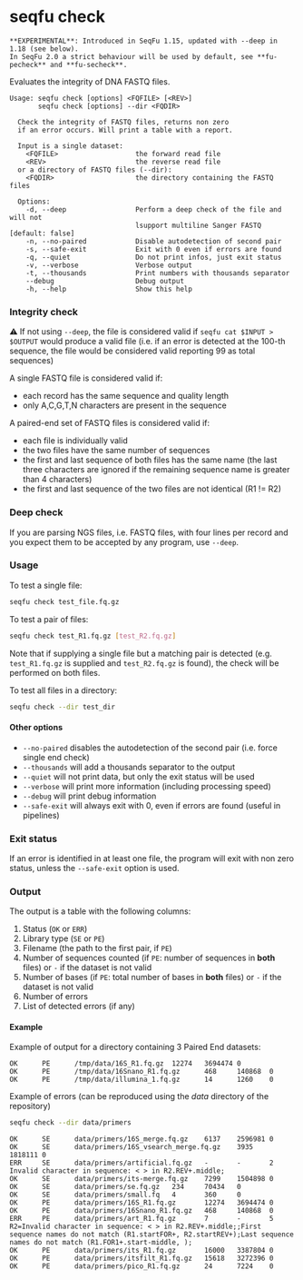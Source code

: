 # seqfu check

```note
**EXPERIMENTAL**: Introduced in SeqFu 1.15, updated with --deep in 1.18 (see below).
In SeqFu 2.0 a strict behaviour will be used by default, see **fu-pecheck** and **fu-secheck**.
```

Evaluates the integrity of DNA FASTQ files. 

```text
Usage: seqfu check [options] <FQFILE> [<REV>]
       seqfu check [options] --dir <FQDIR>

  Check the integrity of FASTQ files, returns non zero
  if an error occurs. Will print a table with a report.

  Input is a single dataset:
    <FQFILE>                   the forward read file
    <REV>                      the reverse read file
  or a directory of FASTQ files (--dir):
    <FQDIR>                    the directory containing the FASTQ files

  Options:
    -d, --deep                 Perform a deep check of the file and will not 
                               lsupport multiline Sanger FASTQ [default: false]
    -n, --no-paired            Disable autodetection of second pair
    -s, --safe-exit            Exit with 0 even if errors are found
    -q, --quiet                Do not print infos, just exit status
    -v, --verbose              Verbose output 
    -t, --thousands            Print numbers with thousands separator
    --debug                    Debug output
    -h, --help                 Show this help
```

### Integrity check

:warning: If not using `--deep`, the file is considered valid if `seqfu cat $INPUT > $OUTPUT` would produce a valid file (i.e. if an error is detected at the 100-th sequence, the file
would be considered valid reporting 99 as total sequences)

A single FASTQ file is considered valid if:
  
* each record has the same sequence and quality length
* only A,C,G,T,N characters are present in the sequence

A paired-end set of FASTQ files is considered valid if:

* each file is individually valid
* the two files have the same number of sequences
* the first and last sequence of both files has the same name (the last three characters are ignored if the remaining sequence name is greater than 4 characters)
* the first and last sequence of the two files are not identical (R1 != R2)

### Deep check

If you are parsing NGS files, i.e. FASTQ files, with four lines per record and you expect them to be accepted by any program, use `--deep`.

### Usage

To test a single file:

```bash
seqfu check test_file.fq.gz
```

To test a pair of files:

```bash
seqfu check test_R1.fq.gz [test_R2.fq.gz]
```

Note that if supplying a single file but a matching pair is detected (e.g. `test_R1.fq.gz` is supplied and `test_R2.fq.gz` is found), the check will be performed on both files.

To test all files in a directory:

```bash
seqfu check --dir test_dir
```

#### Other options

* `--no-paired` disables the autodetection of the second pair (i.e. force single end check)
* `--thousands` will add a thousands separator to the output
* `--quiet` will not print data, but only the exit status will be used
* `--verbose` will print more information (including processing speed)
* `--debug` will print debug information
* `--safe-exit` will always exit with 0, even if errors are found (useful in pipelines)

### Exit status

If an error is identified in at least one file, the program will exit with non zero status,
unless the `--safe-exit` option is used.

### Output

The output is a table with the following columns:

1. Status (`OK` or `ERR`)
2. Library type (`SE` or `PE`)
3. Filename (the path to the first pair, if `PE`)
4. Number of sequences counted (if `PE`: number of sequences in **both** files) or `-` if the dataset is not valid
5. Number of bases (if `PE`: total number of bases in **both** files) or `-` if the dataset is not valid
6. Number of errors
7. List of detected errors (if any)

#### Example

Example of output for a directory containing 3 Paired End datasets:

```text
OK      PE      /tmp/data/16S_R1.fq.gz  12274   3694474 0
OK      PE      /tmp/data/16Snano_R1.fq.gz      468     140868  0
OK      PE      /tmp/data/illumina_1.fq.gz      14      1260    0
```

Example of errors (can be reproduced using the *data* directory of the repository)

```bash
seqfu check --dir data/primers
```

```text
OK      SE      data/primers/16S_merge.fq.gz    6137    2596981 0
OK      SE      data/primers/16S_vsearch_merge.fq.gz    3935    1818111 0
ERR     SE      data/primers/artificial.fq.gz   -       -       2       Invalid character in sequence: < > in R2.REV+.middle;
OK      SE      data/primers/its-merge.fq.gz    7299    1504898 0
OK      SE      data/primers/se.fq.gz   234     70434   0
OK      SE      data/primers/small.fq   4       360     0
OK      PE      data/primers/16S_R1.fq.gz       12274   3694474 0
OK      PE      data/primers/16Snano_R1.fq.gz   468     140868  0
ERR     PE      data/primers/art_R1.fq.gz       7       -       5       R2=Invalid character in sequence: < > in R2.REV+.middle;;First sequence names do not match (R1.startFOR+, R2.startREV+);Last sequence names do not match (R1.FOR1+.start-middle, );
OK      PE      data/primers/its_R1.fq.gz       16000   3387804 0
OK      PE      data/primers/itsfilt_R1.fq.gz   15618   3272396 0
OK      PE      data/primers/pico_R1.fq.gz      24      7224    0
```